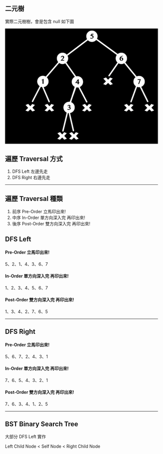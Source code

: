 ## 二元樹

實際二元樹樹，會是包含 null 如下圖

![](./img/1670413035968.jpg)

## 遍歷 Traversal 方式

1. DFS Left 左邊先走
2. DFS Right 右邊先走

---

## 遍歷 Traversal 種類

1. 前序 Pre-Order 立馬印出來!
2. 中序 In-Order 單方向深入完 再印出來!
3. 後序 Post-Order 雙方向深入完 再印出來!

## DFS Left

#### Pre-Order 立馬印出來!

5、2、1、4、3、6、7

#### In-Order 單方向深入完 再印出來!

1、2、3、4、5、6、7

#### Post-Order 雙方向深入完 再印出來!

1、3、4、2、7、6、5

---

## DFS Right

#### Pre-Order 立馬印出來!

5、6、7、2、4、3、1

#### In-Order 單方向深入完 再印出來!

7、6、5、4、3、2、1

#### Post-Order 雙方向深入完 再印出來!

7、6、3、4、1、2、5

---

## BST Binary Search Tree

大部分 DFS Left 實作

Left Child Node < Self Node < Right Child Node

